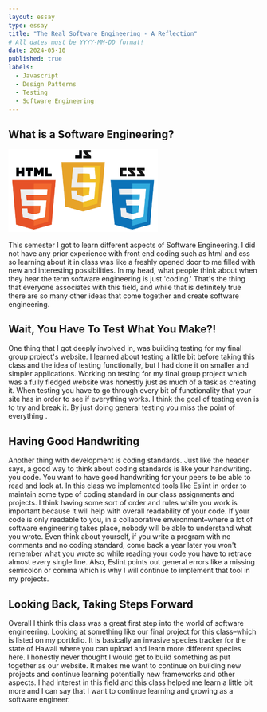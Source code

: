 ```yaml
---
layout: essay
type: essay
title: "The Real Software Engineering - A Reflection"
# All dates must be YYYY-MM-DD format!
date: 2024-05-10
published: true
labels:
  - Javascript
  - Design Patterns
  - Testing
  - Software Engineering
---
```


## What is a Software Engineering?

<img width="300" class="rounded float-start pe-4" src="../img/html-css-logo.png" alt="html, css, js icons">

This semester I got to learn different aspects of Software Engineering. I did not have any prior experience with front end coding such as html and css so learning about it in class was like a freshly opened door to me filled with new and interesting possibilities. In my head, what people think about when they hear the term software engineering is just 'coding.' That's the thing that everyone associates with this field, and while that is definitely true there are so many other ideas that come together and create software engineering.

## Wait, You Have To Test What You Make?!

One thing that I got deeply involved in, was building testing for my final group project's website. I learned about testing a little bit before taking this class and the idea of testing functionally, but I had done it on smaller and simpler applications. Working on testing for my final group project which was a fully fledged website was honestly just as much of a task as creating it. When testing you have to go through every bit of functionality that your site has in order to see if everything works. I think the goal of testing even is to try and break it. By just doing general testing you miss the point of everything .

## Having Good Handwriting

Another thing with development is coding standards. Just like the header says, a good way to think about coding standards is like your handwriting. you code. You want to have good handwriting for your peers to be able to read and look at. In this class we implemented tools like Eslint in order to maintain some type of coding standard in our class assignments and projects. I think having some sort of order and rules while you work is important because it will help with overall readability of your code. If your code is only readable to you, in a collaborative environment–where a lot of software engineering takes place, nobody will be able to understand what you wrote. Even think about yourself, if you write a program with no comments and no coding standard, come back a year later you won't remember what you wrote so while reading your code you have to retrace almost every single line. Also, Eslint points out general errors like a missing semicolon or comma which is why I will continue to implement that tool in my projects.

## Looking Back, Taking Steps Forward

Overall I think this class was a great first step into the world of software engineering. Looking at something like our final project for this class–which is listed on my portfolio. It is basically an invasive species tracker for the state of Hawaii where you can upload and learn more different species here. I honestly never thought I would get to build something as put together as our website. It makes me want to continue on building new projects and continue learning potentially new frameworks and other aspects. I had interest in this field and this class helped me learn a little bit more and I can say that I want to continue learning and growing as a software engineer.
